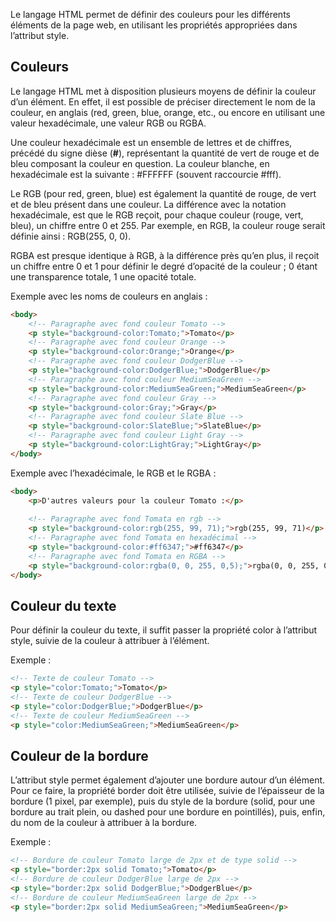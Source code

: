 Le langage HTML permet de définir des couleurs pour les différents éléments de la page web, en utilisant les propriétés appropriées dans l’attribut style. 

## Couleurs

Le langage HTML met à disposition plusieurs moyens de définir la couleur d’un élément. En effet, il est possible de préciser directement le nom de la couleur, en anglais (red, green, blue, orange, etc., ou encore en utilisant une valeur hexadécimale, une valeur RGB ou RGBA.

Une couleur hexadécimale est un ensemble de lettres et de chiffres, précédé du signe dièse (**#**), représentant la quantité de vert de rouge et de bleu composant la couleur en question. La couleur blanche, en hexadécimale est la suivante : #FFFFFF (souvent raccourcie #fff).

Le RGB (pour red, green, blue) est également la quantité de rouge, de vert et de bleu présent dans une couleur. La différence avec la notation hexadécimale, est que le RGB reçoit, pour chaque couleur (rouge, vert, bleu), un chiffre entre 0 et 255. Par exemple, en RGB, la couleur rouge serait définie ainsi : RGB(255, 0, 0).

RGBA est presque identique à RGB, à la différence près qu’en plus, il reçoit un chiffre entre 0 et 1 pour définir le degré d’opacité de la couleur ; 0 étant une transparence totale, 1 une opacité totale.

Exemple avec les noms de couleurs en anglais :

``` html
<body>
    <!-- Paragraphe avec fond couleur Tomato -->
    <p style="background-color:Tomato;">Tomato</p>
    <!-- Paragraphe avec fond couleur Orange -->
    <p style="background-color:Orange;">Orange</p>
    <!-- Paragraphe avec fond couleur DodgerBlue -->
    <p style="background-color:DodgerBlue;">DodgerBlue</p>
    <!-- Paragraphe avec fond couleur MediumSeaGreen -->
    <p style="background-color:MediumSeaGreen;">MediumSeaGreen</p>
    <!-- Paragraphe avec fond couleur Gray -->
    <p style="background-color:Gray;">Gray</p>
    <!-- Paragraphe avec fond couleur Slate Blue -->
    <p style="background-color:SlateBlue;">SlateBlue</p>
    <!-- Paragraphe avec fond couleur Light Gray -->
    <p style="background-color:LightGray;">LightGray</p>
</body>
```

Exemple avec l’hexadécimale, le RGB et le RGBA :

``` html
<body>
    <p>D'autres valeurs pour la couleur Tomato :</p>
 
    <!-- Paragraphe avec fond Tomata en rgb -->
    <p style="background-color:rgb(255, 99, 71);">rgb(255, 99, 71)</p>
    <!-- Paragraphe avec fond Tomata en hexadécimal -->
    <p style="background-color:#ff6347;">#ff6347</p>
    <!-- Paragraphe avec fond Tomata en RGBA -->
    <p style="background-color:rgba(0, 0, 255, 0,5);">rgba(0, 0, 255, 0,5)</p>
</body>
```

## Couleur du texte

Pour définir la couleur du texte, il suffit passer la propriété color à l’attribut style, suivie de la couleur à attribuer à l’élément.

Exemple :

``` html
<!-- Texte de couleur Tomato -->
<p style="color:Tomato;">Tomato</p>
<!-- Texte de couleur DodgerBlue -->
<p style="color:DodgerBlue;">DodgerBlue</p>
<!-- Texte de couleur MediumSeaGreen -->
<p style="color:MediumSeaGreen;">MediumSeaGreen</p>
```

## Couleur de la bordure

L’attribut style permet également d’ajouter une bordure autour d’un élément. Pour ce faire, la propriété border doit être utilisée, suivie de l’épaisseur de la bordure (1 pixel, par exemple), puis du style de la bordure (solid, pour une bordure au trait plein, ou dashed pour une bordure en pointillés), puis, enfin, du nom de la couleur à attribuer à la bordure. 

Exemple :

``` html
<!-- Bordure de couleur Tomato large de 2px et de type solid -->
<p style="border:2px solid Tomato;">Tomato</p>
<!-- Bordure de couleur DodgerBlue large de 2px -->
<p style="border:2px solid DodgerBlue;">DodgerBlue</p>
<!-- Bordure de couleur MediumSeaGreen large de 2px -->
<p style="border:2px solid MediumSeaGreen;">MediumSeaGreen</p>
```